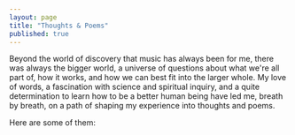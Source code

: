 ```yaml
---
layout: page
title: "Thoughts & Poems"
published: true
---
```


Beyond the world of discovery that music has always been for me, there was always the bigger world, a universe of questions about what we're all part of, how it works, and how we can best fit into the larger whole. My love of words, a fascination with science and spiritual inquiry, and a quite determination to learn how to be a better human being have led me, breath by breath, on a path of shaping my experience into thoughts and poems.

Here are some of them: